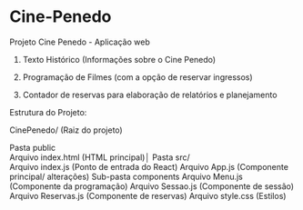 # Cine-Penedo


Projeto Cine Penedo - Aplicação web 

1. Texto Histórico (Informações sobre o Cine Penedo)

2. Programação de Filmes (com a opção de reservar ingressos)

3. Contador de reservas para elaboração de relatórios e planejamento



Estrutura do Projeto:

CinePenedo/ (Raiz do projeto)


 Pasta public       
     Arquivo index.html (HTML principal)│
 Pasta src/               
     Arquivo index.js (Ponto de entrada do React)
     Arquivo App.js (Componente principal/ alterações)
     Sub-pasta components
          Arquivo Menu.js (Componente da programação)
         Arquivo Sessao.js (Componente de sessão)
         Arquivo Reservas.js (Componente de reservas)
    Arquivo style.css (Estilos)


